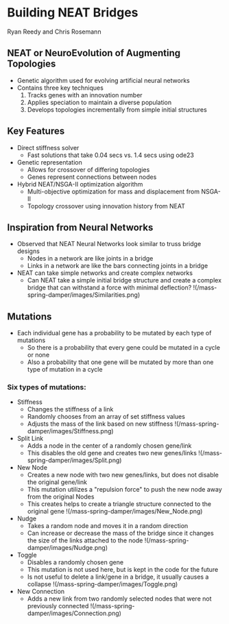 
# Building NEAT Bridges
Ryan Reedy and Chris Rosemann
## NEAT or NeuroEvolution of Augmenting Topologies
- Genetic algorithm used for evolving artificial neural networks
- Contains three key techniques
  1. Tracks genes with an innovation number
  2. Applies speciation to maintain a diverse population
  3. Develops topologies incrementally from simple initial structures

## Key Features
- Direct stiffness solver
  - Fast solutions that take 0.04 secs vs. 1.4 secs using ode23
- Genetic representation
  - Allows for crossover of differing topologies
  - Genes represent connections between nodes
- Hybrid NEAT/NSGA-II optimization algorithm
  - Multi-objective optimization for mass and displacement from NSGA-II
  - Topology crossover using innovation history from NEAT

## Inspiration from Neural Networks
- Observed that NEAT Neural Networks look similar to truss bridge designs
  - Nodes in a network are like joints in a bridge
  - Links in a network are like the bars connecting joints in a bridge
- NEAT can take simple networks and create complex networks
  - Can NEAT take a simple initial bridge structure and create a complex bridge
      that can withstand a force with minimal deflection?
      !(/mass-spring-damper/images/Similarities.png)

## Mutations
- Each individual gene has a probability to be mutated by each type of mutations
  - So there is a probability that every gene could be mutated in a cycle or none
  - Also a probability that one gene will be mutated by more than one type of
    mutation in a cycle
### Six types of mutations:
- Stiffness
  - Changes the stiffness of a link
  - Randomly chooses from an array of set stiffness values
  - Adjusts the mass of the link based on new stiffness
  !(/mass-spring-damper/images/Stiffness.png)
- Split Link
  - Adds a node in the center of a randomly chosen gene/link
  - This disables the old gene and creates two new genes/links
  !(/mass-spring-damper/images/Split.png)
- New Node
  - Creates a new node with two new genes/links, but does not disable the original gene/link
  - This mutation utilizes a "repulsion force" to push the new node away from the original Nodes
  - This creates helps to create a triangle structure connected to the original gene
  !(/mass-spring-damper/images/New_Node.png)
- Nudge
  - Takes a random node and moves it in a random direction
  - Can increase or decrease the mass of the bridge since it changes the size of the links
      attached to the node
  !(/mass-spring-damper/images/Nudge.png)
- Toggle
  - Disables a randomly chosen gene
  - This mutation is not used here, but is kept in the code for the future
  - Is not useful to delete a link/gene in a bridge, it usually causes a collapse
!(/mass-spring-damper/images/Toggle.png)
- New Connection
  - Adds a new link from two randomly selected nodes that were not previously connected
!(/mass-spring-damper/images/Connection.png)
